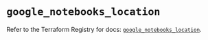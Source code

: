 # `google_notebooks_location`

Refer to the Terraform Registry for docs: [`google_notebooks_location`](https://registry.terraform.io/providers/hashicorp/google-beta/6.8.0/docs/resources/google_notebooks_location).
